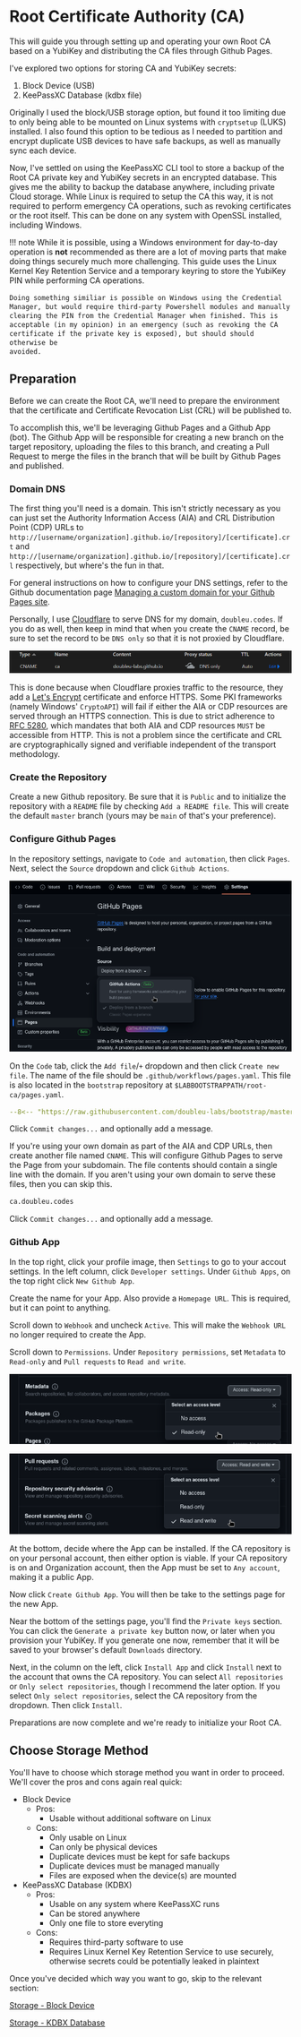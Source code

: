 # Root Certificate Authority (CA)

This will guide you through setting up and operating your own Root CA based on a
YubiKey and distributing the CA files through Github Pages.

I've explored two options for storing CA and YubiKey secrets:

1. Block Device (USB)
2. KeePassXC Database (kdbx file)

Originally I used the block/USB storage option, but found it too limiting due to
only being able to be mounted on Linux systems with `cryptsetup` (LUKS)
installed. I also found this option to be tedious as I needed to partition and
encrypt duplicate USB devices to have safe backups, as well as manually sync
each device.

Now, I've settled on using the KeePassXC CLI tool to store a backup of the Root
CA private key and YubiKey secrets in an encrypted database. This gives me the
ability to backup the database anywhere, including private Cloud storage. While
Linux is required to setup the CA this way, it is not required to perform
emergency CA operations, such as revoking certificates or the root itself. This
can be done on any system with OpenSSL installed, including Windows.

!!! note
    While it is possible, using a Windows environment for day-to-day operation
    is **not** recommended as there are a lot of moving parts that make doing
    things securely much more challenging. This guide uses the Linux Kernel Key
    Retention Service and a temporary keyring to store the YubiKey PIN while
    performing CA operations.

    Doing something similiar is possible on Windows using the Credential
    Manager, but would require third-party Powershell modules and manually
    clearing the PIN from the Credential Manager when finished. This is
    acceptable (in my opinion) in an emergency (such as revoking the CA
    certificate if the private key is exposed), but should should otherwise be
    avoided.

## Preparation

Before we can create the Root CA, we'll need to prepare the environment that the
certificate and Certificate Revocation List (CRL) will be published to.

To accomplish this, we'll be leveraging Github Pages and a Github App (bot). The
Github App will be responsible for creating a new branch on the target
repository, uploading the files to this branch, and creating a Pull Request to
merge the files in the branch that will be built by Github Pages and published.

### Domain DNS

The first thing you'll need is a domain. This isn't strictly necessary as you
can just set the Authority Information Access (AIA) and CRL Distribution Point
(CDP) URLs to
`http://[username/organization].github.io/[repository]/[certificate].crt` and
`http://[username/organization].github.io/[repository]/[certificate].crl`
respectively, but where's the fun in that.

For general instructions on how to configure your DNS settings, refer to the
Github documentation page
[Managing a custom domain for your Github Pages site](https://docs.github.com/en/pages/configuring-a-custom-domain-for-your-github-pages-site/managing-a-custom-domain-for-your-github-pages-site).

Personally, I use [Cloudflare](https://www.cloudflare.com/) to serve DNS for my
domain, `doubleu.codes`. If you do as well, then keep in mind that when you
create the `CNAME` record, be sure to set the record to be `DNS only` so that it
is not proxied by Cloudflare.

![cname record](./image/cname_record.png)

This is done because when Cloudflare proxies traffic to the resource, they add a
[Let's Encrypt](https://letsencrypt.org/) certificate and enforce HTTPS. Some
PKI frameworks (namely Windows' `CryptoAPI`) will fail if either the AIA or CDP
resources are served through an HTTPS connection. This is due to strict
adherence to [RFC 5280](https://datatracker.ietf.org/doc/html/rfc5280), which
mandates that both AIA and CDP resources `MUST` be accessible from HTTP. This is
not a problem since the certificate and CRL are cryptographically signed and
verifiable independent of the transport methodology.

### Create the Repository

Create a new Github repository. Be sure that it is `Public` and to initialize
the repository with a `README` file by checking `Add a README file`. This will
create the default `master` branch (yours may be `main` of that's your
preference).

### Configure Github Pages

In the repository settings, navigate to `Code and automation`, then click
`Pages`. Next, select the `Source` dropdown and click `Github Actions`.

![enabled pages action](./image/enable_pages_action.png)

On the `Code` tab, click the `Add file`/`+` dropdown and then click `Create new
file`. The name of the file should be `.github/workflows/pages.yaml`. This file
is also located in the `bootstrap` repository at
`$LABBOOTSTRAPPATH/root-ca/pages.yaml`.

```yaml title=".github/workflows/pages.yaml" linenums="1"
--8<-- "https://raw.githubusercontent.com/doubleu-labs/bootstrap/master/root-ca/pages.yaml"
```

Click `Commit changes...` and optionally add a message.

If you're using your own domain as part of the AIA and CDP URLs, then create
another file named `CNAME`. This will configure Github Pages to serve the Page
from your subdomain. The file contents should contain a single line with the
domain. If you aren't using your own domain to serve these files, then you can
skip this.

```txt title="CNAME"
ca.doubleu.codes
```

Click `Commit changes...` and optionally add a message.

### Github App

In the top right, click your profile image, then `Settings` to go to your
accout settings. In the left column, click `Developer settings`. Under `Github
Apps`, on the top right click `New Github App`.

Create the name for your App. Also provide a `Homepage URL`. This is required,
but it can point to anything.

Scroll down to `Webhook` and uncheck `Active`. This will make the `Webhook URL`
no longer required to create the App.

Scroll down to `Permissions`. Under `Repository permissions`, set `Metadata` to
`Read-only` and `Pull requests` to `Read and write`.

![app metadata permissions](./image/app_permissions_metadata.png)

![app pull request permissions](./image/app_permissions_pull_request.png)

At the bottom, decide where the App can be installed. If the CA repository is on
your personal account, then either option is viable. If your CA repository is on
and Organization account, then the App must be set to `Any account`, making it a
public App.

Now click `Create Github App`. You will then be take to the settings page for
the new App.

Near the bottom of the settings page, you'll find the `Private keys` section.
You can click the `Generate a private key` button now, or later when you
provision your YubiKey. If you generate one now, remember that it will be saved
to your browser's default `Downloads` directory.

Next, in the column on the left, click `Install App` and click `Install` next to
the account that owns the CA repository. You can select `All repositories` or 
`Only select repositories`, though I recommend the later option. If you select
`Only select repositories`, select the CA repository from the dropdown. Then
click `Install`.

Preparations are now complete and we're ready to initialize your Root CA.

## Choose Storage Method

You'll have to choose which storage method you want in order to proceed. We'll
cover the pros and cons again real quick:

- Block Device
    - Pros:
        - Usable without additional software on Linux
    - Cons:
        - Only usable on Linux
        - Can only be physical devices
        - Duplicate devices must be kept for safe backups
        - Duplicate devices must be managed manually
        - Files are exposed when the device(s) are mounted
- KeePassXC Database (KDBX)
    - Pros:
        - Usable on any system where KeePassXC runs
        - Can be stored anywhere
        - Only one file to store everyting
    - Cons:
        - Requires third-party software to use
        - Requires Linux Kernel Key Retention Service to use securely, otherwise
            secrets could be potentially leaked in plaintext

Once you've decided which way you want to go, skip to the relevant section:

[Storage - Block Device](./block.md)

[Storage - KDBX Database](./kdbx.md)
